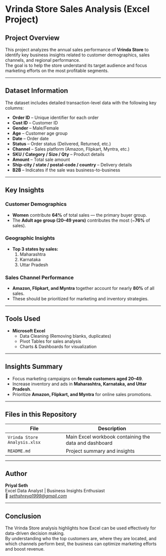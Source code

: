 # Vrinda Store Sales Analysis (Excel Project)

## Project Overview
This project analyzes the annual sales performance of **Vrinda Store** to identify key business insights related to customer demographics, sales channels, and regional performance.  
The goal is to help the store understand its target audience and focus marketing efforts on the most profitable segments.

---

##  Dataset Information
The dataset includes detailed transaction-level data with the following key columns:
- **Order ID** – Unique identifier for each order  
- **Cust ID** – Customer ID  
- **Gender** – Male/Female  
- **Age** – Customer age group  
- **Date** – Order date  
- **Status** – Order status (Delivered, Returned, etc.)  
- **Channel** – Sales platform (Amazon, Flipkart, Myntra, etc.)  
- **SKU / Category / Size / Qty** – Product details  
- **Amount** – Total sale amount  
- **Ship-city / state / postal-code / country** – Delivery details  
- **B2B** – Indicates if the sale was business-to-business  

---

##  Key Insights

###  Customer Demographics
- **Women** contribute **64%** of total sales — the primary buyer group.  
- The **Adult age group (20–49 years)** contributes the most (~**76%** of sales).

###  Geographic Insights
- **Top 3 states by sales:**
  1. Maharashtra  
  2. Karnataka  
  3. Uttar Pradesh  

###  Sales Channel Performance
- **Amazon, Flipkart, and Myntra** together account for nearly **80%** of all sales.  
- These should be prioritized for marketing and inventory strategies.

---

##  Tools Used
- **Microsoft Excel**
  - Data Cleaning (Removing blanks, duplicates)
  - Pivot Tables for sales analysis
  - Charts & Dashboards for visualization

---

##  Insights Summary
- Focus marketing campaigns on **female customers aged 20–49**.  
- Increase inventory and ads in **Maharashtra, Karnataka, and Uttar Pradesh**.  
- Prioritize **Amazon, Flipkart, and Myntra** for online sales promotions.

---

##  Files in this Repository
| File | Description |
|------|--------------|
| `Vrinda Store Analysis.xlsx` | Main Excel workbook containing the data and dashboard |
| `README.md` | Project summary and insights |

---

##  Author
**Priyal Seth**  
Excel Data Analyst | Business Insights Enthusiast  
📧 *sethshreya1999@gmail.com*

---

##  Conclusion
The Vrinda Store analysis highlights how Excel can be used effectively for data-driven decision making.  
By understanding who the top customers are, where they are located, and which channels perform best, the business can optimize marketing efforts and boost revenue.
